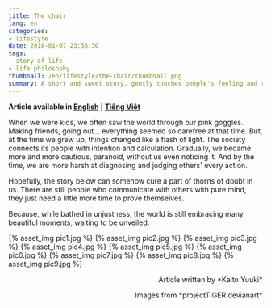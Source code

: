 ```yaml
---
title: The chair
lang: en
categories:
- lifestyle
date: 2018-01-07 23:56:30
tags: 
- story of life
- life philosophy
thumbnail: /en/lifestyle/the-chair/thumbnail.png
summary: A short and sweet story, gently touches people's feeling and reminds them that the world is not only filled by negative thoughts and intentions. 
---
```


**Article available in [English](https://tsukie.com/en/lifestyle/the-chair/) | [Tiếng Việt](https://tsukie.com/vi/cuoc-song/cai-ghe/)**

When we were kids, we often saw the world through our pink goggles. Making friends, going out... everything seemed so carefree at that time. But, at the time we grew up, things changed like a flash of light. The society connects its people with intention and calculation. Gradually, we became more and more cautious, paranoid, without us even noticing it. And by the time, we are more harsh at diagnosing and judging others' every action.

Hopefully, the story below can somehow cure a part of thorns of doubt in us. There are still people who communicate with others with pure mind, they just need a little more time to prove themselves.

Because, while bathed in unjustness, the world is still embracing many beautiful moments, waiting to be unveiled.

{% asset_img pic1.jpg %}
{% asset_img pic2.jpg %}
{% asset_img pic3.jpg %}
{% asset_img pic4.jpg %}
{% asset_img pic5.jpg %}
{% asset_img pic6.jpg %}
{% asset_img pic7.jpg %}
{% asset_img pic8.jpg %}
{% asset_img pic9.jpg %}

<p style="text-align:right">Article written by *Kaito Yuuki*</p><p style="text-align:right">Images from *projectTIGER devianart*</p>
